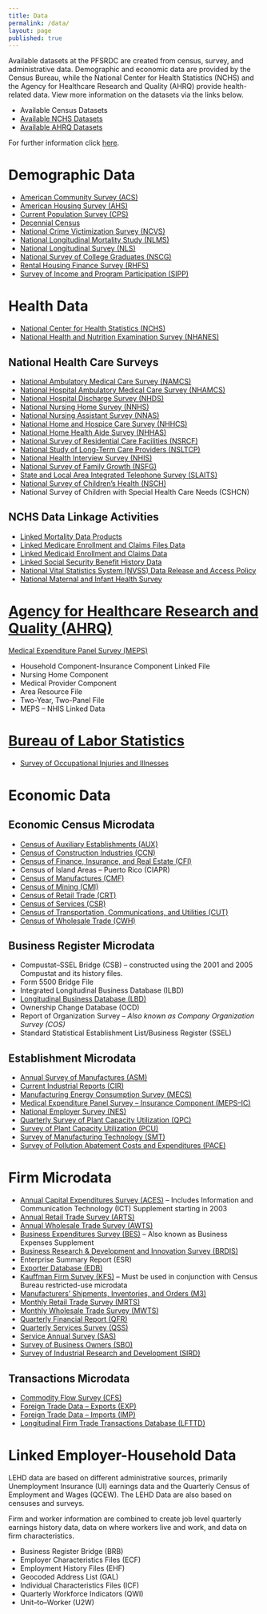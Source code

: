 ```yaml
---
title: Data
permalink: /data/
layout: page
published: true
---
```



Available datasets at the PFSRDC are created from census, survey, and administrative data. Demographic and economic data are provided by the Census Bureau, while the National Center for Health Statistics (NCHS) and the Agency for Healthcare Research and Quality (AHRQ) provide health-related data. View more information on the datasets via the links below.

- Available Census Datasets
- [Available NCHS Datasets](http://www.cdc.gov/rdc/b1datatype/dt100.htm)
- [Available AHRQ Datasets](http://meps.ahrq.gov/mepsweb/data_stats/onsite_datacenter.jsp)

For further information click [here](https://www.census.gov/about/adrm/fsrdc/about/available_data.html).


# Demographic Data

- [American Community Survey (ACS)](https://www.census.gov/acs/www/)
- [American Housing Survey (AHS)](https://www.census.gov/programs-surveys/ahs/)
- [Current Population Survey (CPS)](https://www.census.gov/cps/)
- [Decennial Census](https://www.census.gov/cps/)
- [National Crime Victimization Survey (NCVS)](http://bjs.ojp.usdoj.gov/index.cfm?ty=dcdetail&iid=245)
- [National Longitudinal Mortality Study (NLMS)](https://www.census.gov/did/www/nlms/)
- [National Longitudinal Survey (NLS)](https://www.nlsinfo.org/investigator/pages/login.jsp)
- [National Survey of College Graduates (NSCG)](http://www.nsf.gov/statistics/srvygrads/)
- [Rental Housing Finance Survey (RHFS)](https://bhs.econ.census.gov/bhs/rhfs/about.html)
- [Survey of Income and Program Participation (SIPP)](https://www.census.gov/sipp/)

# Health Data

- [National Center for Health Statistics (NCHS)](http://cdc.gov/nchs)
- [National Health and Nutrition Examination Survey (NHANES)](http://www.cdc.gov/rdc/B1dataType/dt1222.htm)

## National Health Care Surveys

- [National Ambulatory Medical Care Survey (NAMCS)](http://www.cdc.gov/rdc/B1DataType/Dt1224a.htm)
- [National Hospital Ambulatory Medical Care Survey (NHAMCS)](http://www.cdc.gov/rdc/B1DataType/Dt1224a.htm)
- [National Hospital Discharge Survey (NHDS)](http://www.cdc.gov/rdc/B1dataType/Dt1224b.htm)
- [National Nursing Home Survey (NNHS)](http://www.cdc.gov/rdc/B1dataType/Dt1224c.htm)
- [National Nursing Assistant Survey (NNAS)](http://www.cdc.gov/rdc/B1dataType/Dt1224c.htm)
- [National Home and Hospice Care Survey (NHHCS)](http://www.cdc.gov/rdc/B1dataType/Dt1224d.htm)
- [National Home Health Aide Survey (NHHAS)](http://www.cdc.gov/rdc/B1dataType/Dt1224d.htm)
- [National Survey of Residential Care Facilities (NSRCF)](http://www.cdc.gov/rdc/B1dataType/Dt1224e.htm)
- [National Study of Long-Term Care Providers (NSLTCP)](http://www.cdc.gov/rdc/B1dataType/Dt1224f.htm)
- [National Health Interview Survey (NHIS)](http://www.cdc.gov/rdc/B1DataType/Dt1225.htm)
- [National Survey of Family Growth (NSFG)](http://www.cdc.gov/rdc/B1DataType/Dt1226.htm)
- [State and Local Area Integrated Telephone Survey (SLAITS)](http://www.cdc.gov/rdc/B1DataType/Dt1227.htm)
- [National Survey of Children’s Health (NSCH)](http://www.cdc.gov/nchs/slaits/nsch.htm)
- National Survey of Children with Special Health Care Needs (CSHCN)


## NCHS Data Linkage Activities

- [Linked Mortality Data Products](http://www.cdc.gov/nchs/data_access/data_linkage/mortality.htm)
- [Linked Medicare Enrollment and Claims Files Data](http://www.cdc.gov/nchs/data_access/data_linkage/cms_medicare.htm)
- [Linked Medicaid Enrollment and Claims Data](http://www.cdc.gov/nchs/data_access/data_linkage/cms_medicaid.htm)
- [Linked Social Security Benefit History Data](http://www.cdc.gov/nchs/data_access/data_linkage/ssa.htm)
- [National Vital Statistics System (NVSS) Data Release and Access Policy](http://www.cdc.gov/nchs/nvss/dvs_data_release.htm)
- [National Maternal and Infant Health Survey](http://www.cdc.gov/nchs/nvss/nmihs.htm)

# [Agency for Healthcare Research and Quality (AHRQ)](http://www.ahrq.gov/)

[Medical Expenditure Panel Survey (MEPS)](https://meps.ahrq.gov/mepsweb/data_stats/onsite_datacenter.jsp)

- Household Component-Insurance Component Linked File
- Nursing Home Component
- Medical Provider Component
- Area Resource File
- Two-Year, Two-Panel File
- MEPS – NHIS Linked Data

# [Bureau of Labor Statistics](http://www.bls.gov/rda/)

- [Survey of Occupational Injuries and Illnesses](http://www.bls.gov/iif/)


# Economic Data

## Economic Census Microdata

- [Census of Auxiliary Establishments (AUX)](https://www.census.gov/econ/index.html)
- [Census of Construction Industries (CCN)](https://www.census.gov/econ/index.html)
- [Census of Finance, Insurance, and Real Estate (CFI)](https://www.census.gov/econ/index.html)
- Census of Island Areas – Puerto Rico (CIAPR)
- [Census of Manufactures (CMF)](https://www.census.gov/econ/index.html)
- [Census of Mining (CMI)](https://www.census.gov/econ/index.html)
- [Census of Retail Trade (CRT)](https://www.census.gov/econ/index.html)
- [Census of Services (CSR)](https://www.census.gov/econ/index.html)
- [Census of Transportation, Communications, and Utilities (CUT)](https://www.census.gov/econ/index.html)
- [Census of Wholesale Trade (CWH)](https://www.census.gov/econ/index.html)


## Business Register Microdata

- Compustat–SSEL Bridge (CSB) – constructed using the 2001 and 2005 Compustat and its history files.
- Form 5500 Bridge File
- Integrated Longitudinal Business Database (ILBD)
- [Longitudinal Business Database (LBD)](https://www.census.gov/ces/dataproducts/datasets/lbd.html)
- Ownership Change Database (OCD)
- Report of Organization Survey – *Also known as Company Organization Survey (COS)*
- Standard Statistical Establishment List/Business Register (SSEL)

## Establishment Microdata

- [Annual Survey of Manufactures (ASM)](http://www.census.gov/programs-surveys/asm.html)
- [Current Industrial Reports (CIR)](https://www.census.gov/manufacturing/cir/index.html)
- [Manufacturing Energy Consumption Survey (MECS)](http://www.eia.gov/emeu/mecs/)
- [Medical Expenditure Panel Survey – Insurance Component (MEPS–IC)](http://meps.ahrq.gov/mepsweb/survey_comp/Insurance.jsp)
- [National Employer Survey (NES)](https://www.census.gov/econ/overview/mu2400.html)
- [Quarterly Survey of Plant Capacity Utilization (QPC)](https://www.census.gov/manufacturing/capacity/index.html)
- [Survey of Plant Capacity Utilization (PCU)](https://www.census.gov/manufacturing/capacity/index.html)
- [Survey of Manufacturing Technology (SMT)](https://www.census.gov/econ/overview/ma0700.html)
- [Survey of Pollution Abatement Costs and Expenditures (PACE)](https://www.epa.gov/environmental-economics/pollution-abatement-costs-and-expenditures-2005-survey)

# Firm Microdata

- [Annual Capital Expenditures Survey (ACES)](http://www.census.gov/programs-surveys/aces.html) – Includes Information and Communication Technology (ICT) Supplement starting in 2003
- [Annual Retail Trade Survey (ARTS)](https://www.census.gov/retail/)
- [Annual Wholesale Trade Survey (AWTS)](https://www.census.gov/wholesale/)
- [Business Expenditures Survey (BES)](https://www.census.gov/econ/bes/index.html) – Also known as Business Expenses Supplement
- [Business Research & Development and Innovation Survey (BRDIS)](https://www.census.gov/manufacturing/brdis/)
- Enterprise Summary Report (ESR)
- [Exporter Database (EDB)](https://www.census.gov/foreign-trade/about/index.html#exporterdatabase)
- [Kauffman Firm Survey (KFS)](http://www.kauffman.org/what-we-do/research/kauffman-firm-survey-series) – Must be used in conjunction with Census Bureau restricted-use microdata
- [Manufacturers’ Shipments, Inventories, and Orders (M3)](https://www.census.gov/manufacturing/m3/index.html)
- [Monthly Retail Trade Survey (MRTS)](https://www.census.gov/retail/index.html)
- [Monthly Wholesale Trade Survey (MWTS)](https://www.census.gov/wholesale/index.html)
- [Quarterly Financial Report (QFR)](https://www.census.gov/econ/qfr/index.html)
- [Quarterly Services Survey (QSS)](http://bhs.econ.census.gov/bhs/qss/about.html)
- [Service Annual Survey (SAS)](https://www.census.gov/services/index.html)
- [Survey of Business Owners (SBO)](http://census.gov/programs-surveys/sbo.html)
- [Survey of Industrial Research and Development (SIRD)](http://www.nsf.gov/statistics/srvyindustry/sird.cfm)

## Transactions Microdata

- [Commodity Flow Survey (CFS)](https://www.census.gov/econ/cfs/index.html)
- [Foreign Trade Data – Exports (EXP)](https://www.census.gov/ces/dataproducts/datasets/exp.html)
- [Foreign Trade Data – Imports (IMP)](https://www.census.gov/ces/dataproducts/datasets/imp.html)
- [Longitudinal Firm Trade Transactions Database (LFTTD)](https://www.census.gov/ces/dataproducts/datasets/lfttd.html)

# Linked Employer-Household Data

LEHD data are based on different administrative sources, primarily Unemployment Insurance (UI) earnings data and the Quarterly Census of Employment and Wages (QCEW). The LEHD Data are also based on censuses and surveys.

Firm and worker information are combined to create job level quarterly earnings history data, data on where workers live and work, and data on firm characteristics.

- Business Register Bridge (BRB)
- Employer Characteristics Files (ECF)
- Employment History Files (EHF)
- Geocoded Address List (GAL)
- Individual Characteristics Files (ICF)
- Quarterly Workforce Indicators (QWI)
- Unit–to–Worker (U2W)
